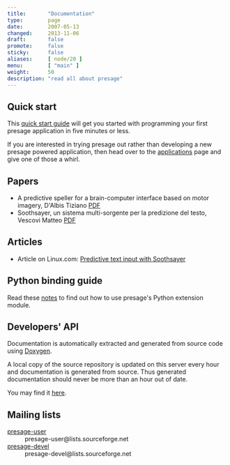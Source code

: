 ```yaml
---
title:       "Documentation"
type:        page
date:        2007-05-13
changed:     2013-11-06
draft:       false
promote:     false
sticky:      false
aliases:     [ node/20 ]
menu:        [ "main" ]
weight:	     50
description: "read all about presage"
---
```


## Quick start

This <a href="http://sourceforge.net/p/presage/presage/ci/master/tree/doc/getting_started.txt">quick start guide</a> will get you started with programming your first presage application in five minutes or less.

If you are interested in trying presage out rather than developing a new presage powered application, then head over to the [applications](/applications/) page and give one of those a whirl.


## Papers

  * A predictive speller for a brain-computer interface based on motor imagery, D'Albis Tiziano [PDF](papers/dalbis.pdf)
  * Soothsayer, un sistema multi-sorgente per la predizione del testo, Vescovi Matteo [PDF](papers/vescovi.pdf)


## Articles

  * Article on Linux.com: [Predictive text input with Soothsayer](http://www.linux.com/archive/feature/135093)


## Python binding guide

Read these [notes](http://sourceforge.net/p/presage/presage/ci/master/tree/doc/python_binding.txt) to find out how to use presage's Python extension module.


## Developers' API

Documentation is automatically extracted and generated from source code using [Doxygen](http://www.doxygen.org).

A local copy of the source repository is updated on this server every hour and documentation is generated from source. Thus generated documentation should never be more than an hour out of date.

You may find it [here](presage/doc/html/index.html).


## Mailing lists

<dl>
 <dt><a href="https://sourceforge.net/mailarchive/forum.php?forum_name=presage-user">presage-user</a></dt>
 <dd>presage-user@lists.sourceforge.net</dd>

 <dt><a href="https://sourceforge.net/mailarchive/forum.php?forum_name=presage-devel">presage-devel</a></dt>
 <dd>presage-devel@lists.sourceforge.net</dd>
</dl>

<!--more-->


